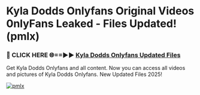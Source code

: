 # Kyla Dodds Onlyfans Original Videos 0nlyFans Leaked - Files Updated! (pmlx)

<h3>🔴 CLICK HERE 🌐==►► <a href="https://tinyurl.com/3hn5wdd3" rel="nofollow">Kyla Dodds Onlyfans Updated Files</a></h3>

Get Kyla Dodds Onlyfans and all content. Now you can access all videos and pictures of Kyla Dodds Onlyfans. New Updated Files 2025!

[![pmlx](https://i.imgur.com/4HnBqBT.gif)](https://tinyurl.com/3hn5wdd3)
